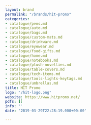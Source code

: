 ```yaml
---
layout: brand
permalink: "/brands/hit-promo"
categories:
- catalogue/pens.md
- catalogue/auto.md
- catalogue/bags.md
- catalogue/custom-mats.md
- catalogue/drinkware.md
- catalogue/eyewear.md
- catalogue/food-gifts.md
- catalogue/home.md
- catalogue/notebooks.md
- catalogue/plush-novelties.md
- catalogue/table-covers.md
- catalogue/tech-items.md
- catalogue/tools-lights-keytags.md
- catalogue/umbrellas.md
title: HIT Promo
logo: "/hit-logo.png"
website: https://www.hitpromo.net/
pdfs: []
info: ''
date: '2019-03-29T22:28:19.000+00:00'

---
```

